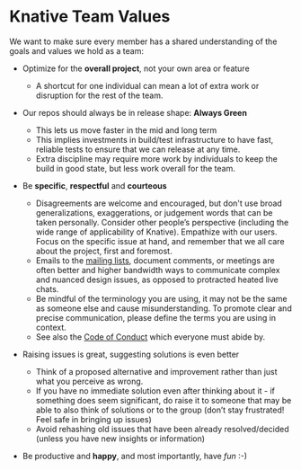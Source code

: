 # Knative Team Values

We want to make sure every member has a shared understanding of the goals and
values we hold as a team:

*   Optimize for the **overall project**, not your own area or feature

    *   A shortcut for one individual can mean a lot of extra work or disruption
        for the rest of the team.

*   Our repos should always be in release shape: **Always Green**

    *   This lets us move faster in the mid and long term
    *   This implies investments in build/test infrastructure to have fast,
        reliable tests to ensure that we can release at any time.
    *   Extra discipline may require more work by individuals to keep the build
        in good state, but less work overall for the team.

*   Be **specific**, **respectful** and **courteous**

    *   Disagreements are welcome and encouraged, but don't use broad
        generalizations, exaggerations, or judgement words that can be taken
        personally. Consider other people’s perspective (including the wide
        range of applicability of Knative). Empathize with our users. Focus on
        the specific issue at hand, and remember that we all care about the
        project, first and foremost.
    *   Emails to the [mailing lists](CONTRIBUTING.md#contributing-a-feature),
        document comments, or meetings are often better and higher bandwidth
        ways to communicate complex and nuanced design issues, as opposed to
        protracted heated live chats.
    *   Be mindful of the terminology you are using, it may not be the same as
        someone else and cause misunderstanding. To promote clear and precise
        communication, please define the terms you are using in context.
    *   See also the [Code of Conduct](CODE-OF-CONDUCT.md) which everyone must
        abide by.

*   Raising issues is great, suggesting solutions is even better

    *   Think of a proposed alternative and improvement rather than just what
        you perceive as wrong.
    *   If you have no immediate solution even after thinking about it - if
        something does seem significant, do raise it to someone that may be able
        to also think of solutions or to the group (don’t stay frustrated! Feel
        safe in bringing up issues)
    *   Avoid rehashing old issues that have been already resolved/decided
        (unless you have new insights or information)

*   Be productive and **happy**, and most importantly, have *fun* :-)
